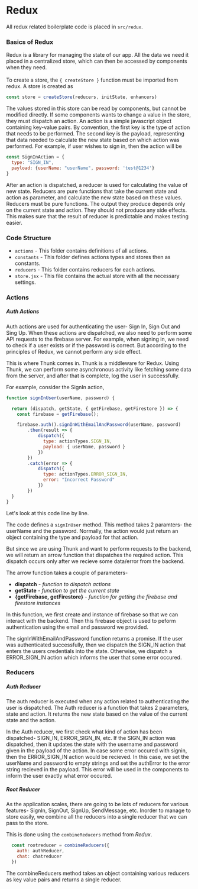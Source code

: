 # Redux

All redux related boilerplate code is placed in ```src/redux```.

### Basics of Redux

Redux is a library for managing the state of our app. All the data we need it placed in a centralized store, which can then be accessed by components when they need.
<br><br>
To create a store, the ```{ createStore }``` function must be imported from redux.
A store is created as
```javascript
const store = createStore(reducers, initState, enhancers)
```

The values stored in this store can be read by components, but cannot be modified directly. If some components wants to change a value in the store, they must dispatch an action.
An action is a simple javascript object containing key-value pairs. By convention, the first key is the type of action that needs to be performed. The second key is the payload, representing that data needed to calculate the new state based on which action was performed.
For example, if user wishes to sign in, then the action will be
```javascript
const SignInAction = {
  type: "SIGN_IN",
  payload: {userName: "userName", password: 'test@1234'}
}
```

After an action is dispatched, a reducer is used for calculating the value of new state. Reducers are pure functions that take the current state and action as parameter,
and calculate the new state based on these values.
Reducers must be pure functions. The output they produce depends only on the current state and action. They should not produce any side effects. This makes sure that the result of reducer is predictable and makes testing easier.

### Code Structure

- ```actions``` - This folder contains definitions of all actions.
- ```constants``` - This folder defines actions types and stores then as constants.
- ```reducers``` - This folder contains reducers for each actions.
- ```store.jsx``` - This file contains the actual store with all the necessary settings.

### Actions

##### Auth Actions

Auth actions are used for authenticating the user- Sign In, Sign Out and Sing Up.
When these actions are dispatched, we also need to perform some API requests to the firebase server.
For example, when signing in, we need to check if a user exists or if the password is correct. But according to the principles of Redux, we cannot perform any side effect.


This is where Thunk comes in. Thunk is a middleware for Redux.
Using Thunk, we can perform some asynchronous activity like fetching some data from the server, and after that is complete, log the user in successfully.

For example, consider the SignIn action,

```javascript
function signInUser(userName, password) {

  return (dispatch, getState, { getFirebase, getFirestore }) => {
    const firebase = getFirebase();

    firebase.auth().signInWithEmailAndPassword(userName, password)
        .then(result => {
            dispatch({
              type: actionTypes.SIGN_IN,
              payload: { userName, password }
            })
        })
        .catch(error => {
            dispatch({
              type: actionTypes.ERROR_SIGN_IN,
              error: "Incorrect Password"
            })
        })
  }
}
```

Let's look at this code line by line.

The code defines a ```signInUser``` method. This method takes 2 paramters- the userName and the password.
Normally, the action would just return an object containing the type and payload for that action.

But since we are using Thunk and want to perform requests to the backend, we will return an arrow function that dispatches the required action.
This dispatch occurs only after we recieve some data/error from the backend.

The arrow function takes a couple of parameters-
  - **dispatch** - *function to dispatch actions*
  - **getState** - *function to get the current state*
  - **{getFirebase, getFirestore}** -  *function for getting the firebase and firestore instances*

In this function, we first create and instance of firebase so that we can interact with the backend.
Then this firebase object is used to peform authentication using the email and password we provided.

The signInWithEmailAndPassword function returns a promise. If the user was authenticated successfully, then we dispatch the SIGN_IN action that enters the users credentials into the state.
Otherwise, we dispatch a ERROR_SIGN_IN action which informs the user that some error occured.

### Reducers

##### Auth Reducer

The auth reducer is executed when any action related to authenticating the user is dispatched.
The Auth reducer is a function that takes 2 parameters, state and action. It returns the new state based on the value of the current state and the action.

In the Auth reducer, we first check what kind of action has been dispatched- SIGN_IN, ERROR_SIGN_IN, etc. If the SIGN_IN action was dispatched, then it updates the state with the username and password given in the payload of the action.
In case some error occured with signin, then the ERROR_SIGN_IN action would be recieved. In this case, we set the userName and password to empty strings and set the authError to the error string recieved in the payload. This error will be used in the components to inform the user exactly what error occured.

##### Root Reducer

As the application scales, there are going to be lots of reducers for various features- SignIn, SignOut, SignUp, SendMessage, etc. Inorder to manage to store easily, we combine all the reducers into a single reducer that we can pass to the store.

This is done using the ```combineReducers``` method from *Redux*.

```javascript
  const rootreducer = combineReducers({
    auth: authReducer,
    chat: chatreducer
  })
```

The combineReducers method takes an object containing various reducers as key value pairs and returns a single reducer.
